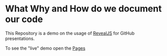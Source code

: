 # What Why and How do we document our code

This Repository is a demo on the usage of [RevealJS](https://revealjs.com) for GitHub presentations.

To see the "live" demo open the [Pages](https://jefeish.github.io/how-what-and-why-to-doc-presentation-demo/)
